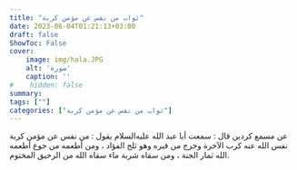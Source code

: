 ```yaml
---
title: "ثواب من نفس عن مؤمن كربة"
date: 2023-06-04T01:21:13+03:00
draft: false
ShowToc: False
cover:
    image: img/hala.JPG
    alt: 'صورة'
    caption: ''
#    hidden: false
summary: 
tags: [""]
categories: ["ثواب من نفس عن مؤمن كربة"]
---
```

عن مسمع كردين قال : سمعت أبا عبد الله عليه‌السلام
يقول : من نفس عن مؤمن كربة نفس الله عنه كرب الآخرة وخرج من
قبره وهو ثلج الفؤاد ، ومن أطعمه من جوع أطعمه الله ثمار الجنة ، ومن
سقاه شربة ماء سقاه الله من الرحيق المختوم.

